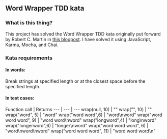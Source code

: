 ## Word Wrapper TDD kata

### What is this thing?
This project has solved the Word Wrapper TDD kata originally put forward by Robert C. Martin in [this blogpost](http://thecleancoder.blogspot.se/2010/10/craftsman-62-dark-path.html "The Clean Coder blog"). I have solved it using JavaScript, Karma, Mocha, and Chai.

### Kata requirements

#### In words:
Break strings at specified length or at the closest space before the specified length.

#### In test cases:

Function call	 | Returns
--- | --- | ---
wrap(null, 10) | ""
wrap("", 10) | ""
wrap("word", 5) | "word"
wrap("word word",6) | "word\nword"
wrap("word word word", 9) | "word word\nword"
wrap("longword",4) | "long\nword"
wrap("longerword",6) | "longer\nword"
wrap("word word word", 6) | "word\nword\nword"
wrap("word word word", 11) | "word word word\n"
